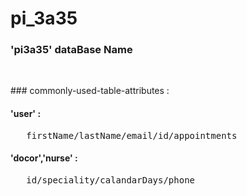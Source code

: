 # pi_3a35
### 'pi3a35' dataBase Name
<p> <br> </p>
### commonly-used-table-attributes :
<h4> 'user' :  </h4>
  <pre>   firstName/lastName/email/id/appointments </pre>
<h4> 'docor','nurse' : </h4> 
   <pre>   id/speciality/calandarDays/phone  <pre>

